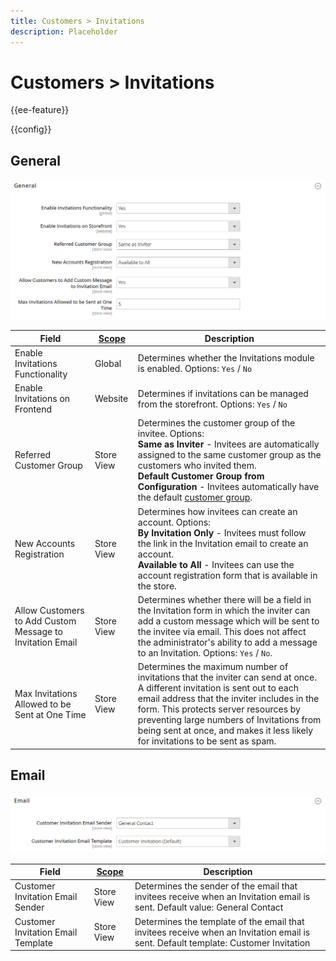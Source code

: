 ```yaml
---
title: Customers > Invitations
description: Placeholder
---
```

# Customers > Invitations

{{ee-feature}}

{{config}}

## General

![General](./assets/invitations-general.png)<!-- zoom -->

<!-- General](https://docs.magento.com/user-guide/marketing/invitations-configure.html) -->

|Field|[Scope](../../getting-started/websites-stores-views.md#scope-settings)|Description|
|--- |--- |--- |
|Enable Invitations Functionality|Global|Determines whether the Invitations module is enabled. Options: `Yes` / `No`|
|Enable Invitations on Frontend|Website|Determines if invitations can be managed from the storefront. Options: `Yes` / `No`|
|Referred Customer Group|Store View|Determines the customer group of the invitee. Options: <br/>**Same as Inviter** - Invitees are automatically assigned to the same customer group as the customers who invited them. <br/>**Default Customer Group from Configuration** - Invitees automatically have the default [customer group](https://docs.magento.com/user-guide/customers/customer-groups.html).|
|New Accounts Registration|Store View|Determines how invitees can create an account. Options: <br/>**By Invitation Only** -  Invitees must follow the link in the Invitation email to create an account. <br/>**Available to All** - Invitees can use the account registration form that is available in the store.|
|Allow Customers to Add Custom Message to Invitation Email|Store View|Determines whether there will be a field in the Invitation form in which the inviter can add a custom message which will be sent to the invitee via email. This does not affect the administrator's ability to add a message to an Invitation. Options: `Yes` / `No`.|
|Max Invitations Allowed to be Sent at One Time|Store View|Determines the maximum number of invitations that the inviter can send at once. A different invitation is sent out to each email address that the inviter includes in the form. This protects server resources by preventing large numbers of Invitations from being sent at once, and makes it less likely for invitations to be sent as spam.|

## Email

![Email](./assets/invitations-email.png)<!-- zoom -->

<!-- Email](https://docs.magento.com/user-guide/marketing/invitations-configure.html) -->

|Field|[Scope](../../getting-started/websites-stores-views.md#scope-settings)|Description|
|--- |--- |--- |
|Customer Invitation Email Sender|Store View|Determines the sender of the email that invitees receive when an Invitation email is sent. Default value: General Contact|
|Customer Invitation Email Template|Store View|Determines the template of the email that invitees receive when an Invitation email is sent. Default template: Customer Invitation|
